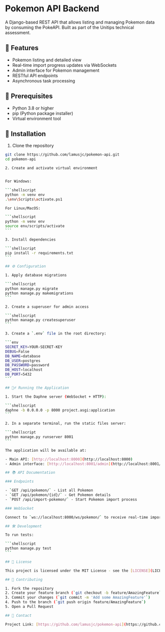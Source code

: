 # Pokemon API Backend

A Django-based REST API that allows listing and managing Pokemon data by consuming the PokeAPI. Built as part of the Unitips technical assessment.

## 🌟 Features

- Pokemon listing and detailed view
- Real-time import progress updates via WebSockets
- Admin interface for Pokemon management
- RESTful API endpoints
- Asynchronous task processing

## 🔧 Prerequisites

- Python 3.8 or higher
- pip (Python package installer)
- Virtual environment tool

## 🚀 Installation

1. Clone the repository

````bash
git clone https://github.com/lamusjc/pokemon-api.git
cd pokemon-api

2. Create and activate virtual environment


For Windows:

```shellscript
python -m venv env
.\env\Scripts\activate.ps1

For Linux/MacOS:

```shellscript
python -m venv env
source env/scripts/activate
```

3. Install dependencies

```shellscript
pip install -r requirements.txt
```

## ⚙️ Configuration

1. Apply database migrations

```shellscript
python manage.py migrate
python manage.py makemigrations
```

2. Create a superuser for admin access

```shellscript
python manage.py createsuperuser
```

3. Create a `.env` file in the root directory:

```env
SECRET_KEY=YOUR-SECRET-KEY
DEBUG=False
DB_NAME=database
DB_USER=postgres
DB_PASSWORD=password
DB_HOST=localhost
DB_PORT=5432
```

## 🏃‍♂️ Running the Application

1. Start the Daphne server (WebSocket + HTTP):

```shellscript
daphne -b 0.0.0.0 -p 8000 project.asgi:application
```

2. In a separate terminal, run the static files server:

```shellscript
python manage.py runserver 8001
```

The application will be available at:

- Main API: [http://localhost:8000](http://localhost:8000)
- Admin interface: [http://localhost:8001/admin](http://localhost:8001/admin)

## 📚 API Documentation

### Endpoints

- `GET /api/pokemon/` - List all Pokemon
- `GET /api/pokemon/{id}/` - Get Pokemon details
- `POST /api/import-pokemon/` - Start Pokemon import process

### WebSocket

Connect to `ws://localhost:8000/ws/pokemon/` to receive real-time import progress updates.

## 🛠️ Development

To run tests:

```shellscript
python manage.py test
```

## 📝 License

This project is licensed under the MIT License - see the [LICENSE](LICENSE) file for details.

## 👥 Contributing

1. Fork the repository
2. Create your feature branch (`git checkout -b feature/AmazingFeature`)
3. Commit your changes (`git commit -m 'Add some AmazingFeature'`)
4. Push to the branch (`git push origin feature/AmazingFeature`)
5. Open a Pull Request

## 📧 Contact

Project Link: [https://github.com/lamusjc/pokemon-api](https://github.com/lamusjc/pokemon-api)